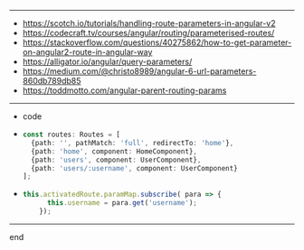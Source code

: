 
---

- https://scotch.io/tutorials/handling-route-parameters-in-angular-v2
- https://codecraft.tv/courses/angular/routing/parameterised-routes/
- https://stackoverflow.com/questions/40275862/how-to-get-parameter-on-angular2-route-in-angular-way
- https://alligator.io/angular/query-parameters/
- https://medium.com/@christo8989/angular-6-url-parameters-860db789db85
- https://toddmotto.com/angular-parent-routing-params


---

- code

- ```typescript
  const routes: Routes = [
    {path: '', pathMatch: 'full', redirectTo: 'home'},
    {path: 'home', component: HomeComponent},
    {path: 'users', component: UserComponent},
    {path: 'users/:username', component: UserComponent}
  ];
  ```
  
- ```typescript
  this.activatedRoute.paramMap.subscribe( para => {
        this.username = para.get('username');
      });
  ```

---

end